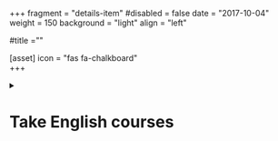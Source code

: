 +++
fragment = "details-item"
#disabled = false
date = "2017-10-04"
weight = 150
background = "light"
align = "left"

#title =""

[asset]
  icon = "fas fa-chalkboard"  
+++

<details>
<summary>
    
# Take English courses

</summary>

### To receive benchmark assessment call the service nearest to you.  
  
#### Kitchener:  
YMCA Language Assessment and Referral  
800 King Street West, 3rd Floor    
Kitchener, ON  N2G 1E8  
Tel: 519-579-9622, Ext. 231   
Email: hrankin@ckwymca.ca  
Web: http://ymcacambridgekw.ca  
  
#### Cambridge:  
YMCA Language Assessment and Referral  
258 Hespeler Road  
Cambridge, ON N1R 3H3  
Tel: 519 621-1621  
Email: hrankin@ckwymca.ca  
Web: http://ymcacambridgekw.ca  
  
#### Guelph:  
Immigrant Services Guelph-Wellington  
926 Paisley Road, Units 4 & 5  
Guelph, ON  N1K 1X5  
Tel: 519-836-2222  
Web: www.is-gw.ca  
  
#### You can also view available programs through these services:  
  
##### YMCA/YWCA Kitchener  
www.ymcacambridgekw.ca/en/immigrant-services/Learning-English.asp  
  
##### Immigration Waterloo Region  
www.immigrationwaterlooregion.ca/settle/english-language-services.html  
  
##### City of Kitchener  
www.kitchener.ca/en/livinginkitchener/EnglishAsASecondLanguage.asp  
  
##### Conestoga College  
www.conestogac.on.ca/new-canadians/langprog.jsp  
  
##### Guelph Wellington Immigration  
www.guelphwellingtonimmigration.ca/learning/english-second-language-esl/  
  
##### St. George’s Centre for Adult ESL in Guelph  
www.ugdsb.on.ca/conted/article.aspx?id=25249  
  
##### University of Guelph  
www.opened.uoguelph.ca/en/English-Language-Programs.asp


</details>
  



  

  

